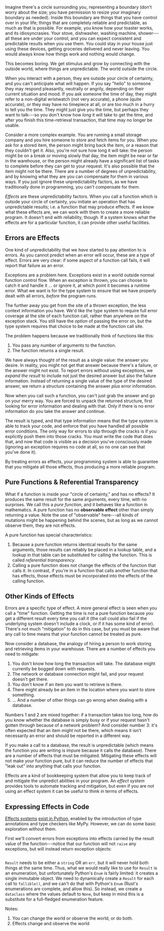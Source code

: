 Imagine there's a circle surrounding you, representing a boundary (don't worry about the size; you have permission to resize your imaginary boundary as needed). Inside this boundary are things that you have control over in your life; things that are completely reliable and predictable, as much as that is possible. For example, you know how your toaster works, and its idiosyncrasies. Your stove, dishwasher, washing machine, shower---all these are under your control, and you can expect consistent and predictable results when you use them. You could stay in your house just using these devices, getting groceries delivered and never leaving. You would always know how things work and nothing would change. 

This becomes boring. We get stimulus and grow by connecting with the outside world, where things are unpredictable. The world outside the circle.

When you interact with a person, they are outside your circle of certainty, and you can't anticipate what will happen. If you say "hello" to someone they may respond pleasantly, neutrally or angrily, depending on their current situation and mood. If you ask someone the time of day, they might refer to a non-digital wristwatch (not very accurate), a phone (quite accurate), or they may have no timepiece at all, or are too much in a hurry to tell you the time. They might just give you the time, but perhaps they want to talk---so you don't know how *long* it will take to get the time, and after you finish this time-retrieval transaction, that time may no longer be usable.

Consider a more complex example. You are running a small storage company and you hire someone to store and fetch items for you. When you ask for a stored item, the person might bring back the item, or a reason that they couldn't get it. Also, you're not sure how long it will take: the person might be on a break or moving slowly that day, the item might be near or far in the warehouse, or the person might already have a significant list of tasks to complete before they can get to your request. It's also possible that the item might not be there.  There are a number of degrees of unpredictability, and by knowing what they are you can compensate for them in various ways. If you just ignore these unpredictability factors, as we have traditionally done in programming, you can't compensate for them.

*Effects* are these unpredictability factors. When you call a function which is outside your circle of certainty, you initiate an operation that has unpredictable results; i.e. a function that may produce effects. If we know what these effects are, we can work with them to create a more reliable program. It doesn't end with reliability, though. If a system knows what the effects are for a particular function, it can provide other useful facilities.
## Errors are Effects

One kind of unpredictability that we *have* started to pay attention to is errors. As you cannot predict when an error will occur, these are a type of effect. Errors are very clear: if some aspect of a function call fails, it will report that failure as an error.

Exceptions are a problem here. Exceptions exist in a world outside normal function control flow. When an exception is thrown, you can choose to catch it and handle it ... or ignore it, at which point it becomes a runtime error. What we want is for the type system to ensure that we have properly dealt with all errors, *before* the program runs. 

The further away you get from the site of a thrown exception, the less context information you have. We'd like the type system to require full error coverage at the site of each function call, rather than anywhere on the exception stack. You still have the *option* of passing the error on, but the type system requires that choice to be made at the function call site.

The problem happens because we traditionally think of functions like this:

1. You pass any number of arguments to the function.
2. The function returns a single result.

We have always thought of the result as a single value: the answer you desire. In reality, you might not get that answer because there's a failure, or the answer might not exist. To report errors without using exceptions, we *expand the result* to include not just the desired answer but also the failure information. Instead of returning a single value of the type of the desired answer, we return a structure containing the answer *plus* error information.

Now when you call such a function, you can't just grab the answer and go on your merry way. You are forced to unpack the returned structure, first looking for error information and dealing with that. Only if there is no error information do you take the answer and continue.

The result is typed, and that type information means that the type system is able to track your code, and enforce that you have handled all possible error conditions. The only way for errors to slip through the cracks is if you explicitly push them into those cracks. You must write the code that does that, and now that code is visible as a decision you've consciously made (ignoring an exception requires no code at all, so no one can see that you've done it).

By treating errors as effects, your programming system is able to guarantee that you mitigate all those effects, thus producing a more reliable program.
## Pure Functions & Referential Transparency

What if a function is inside your "circle of certainty," and has no effects? It produces the same result for the same arguments, every time, with no surprises. We call this a *pure function*, and it behaves like a function in mathematics. A pure function has no **observable effect** other than simply returning a value. Note the use of "observable" here---all kinds of mutations might be happening behind the scenes, but as long as we cannot observe them, they are not effects.

A pure function has special characteristics:

1. Because a pure function returns identical results for the same arguments, those results can reliably be placed in a lookup table, and a lookup in that table can be substituted for calling the function. This is called *referential transparency*.
2. Calling a pure function does not change the effects of the function that calls it. In contrast, if you're in a function that calls another function that has effects, those effects must be incorporated into the effects of the calling function.
## Other Kinds of Effects

Errors are a specific type of effect. A more general effect is seen when you call a "time" function. Getting the time is not a pure function because you get a different result every time you call it (the call could also fail if the underlying system doesn't include a clock, or if it has some kind of error). There's not much "mitigation" to do in this case, but you must be aware that any call to time means that your function cannot be treated as pure.

Now consider a database, the analogy of hiring a person to work storing and retrieving items in your warehouse. There are a number of effects you need to mitigate:

1. You don't know how long the transaction will take. The database might currently be bogged down with requests.
2. The network or database connection might fail, and your request doesn't get there.
3. You don't know if an item you want to retrieve is there.
4. There might already be an item in the location where you want to store something.
5. ... And a number of other things can go wrong when dealing with a database.

Numbers 1 and 2 are mixed together: if a transaction takes too long, how do you know whether the database is simply busy or if your request hasn't gotten through because of a network problem? And consider number 3: it's often expected that an item might not be there, which means it isn't necessarily an error and should be reported in a different way.

If you make a call to a database, the result is unpredictable (which means the function you are writing is impure because it calls the database). There are a number of effects that must be mitigated. Mitigating these effects will not make your function pure, but it can reduce the number of effects that "leak out" into anything that calls your function.

Effects are a kind of bookkeeping system that allow you to keep track of and mitigate the unpredict abilities in your program. An *effect system* provides tools to automate tracking and mitigation, but even if you are not using an effect system it can be useful to think in terms of effects.
## Expressing Effects in Code

[Effects systems](https://pypi.org/project/effect/) [exist in Python](https://github.com/suned/pfun), enabled by the introduction of type annotations and type checkers like MyPy. However, we can do some basic exploration without them. 

First we'll convert errors from exceptions into effects carried by the result value of the function---notice that our function will not `raise` any exceptions, but will instead return exception objects:

```python

```

`Result` needs to be either a `string` OR an `err`, but it will never hold both things at the same time. Thus, what we would really like to use for `Result` is an enumeration, but unfortunately Python's `Enum` is fairly limited: it creates a single immutable object. We need to dynamically create a `Result` for each call to `fallible()`, and we can't do that with Python's `Enum` (Rust's enumerations are complete, and allow this). So instead, we create a `dataclass` where the values default to `None`, but keep in mind this is a substitute for a full-fledged enumeration feature.



Notes: 
1. You can change the world or observe the world, or do both.
2.  Effects change and observe the world